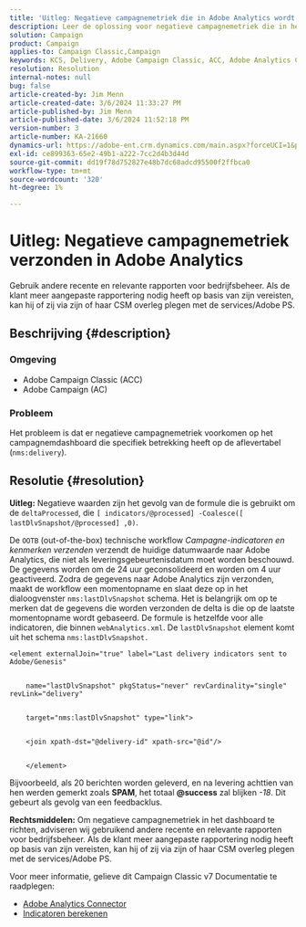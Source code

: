```yaml
---
title: 'Uitleg: Negatieve campagnemetriek die in Adobe Analytics wordt verzonden'
description: Leer de oplossing voor negatieve campagnemetriek die in het dashboard specifiek met betrekking tot de lijst van de Levering (nms:levering) voorkomen.
solution: Campaign
product: Campaign
applies-to: Campaign Classic,Campaign
keywords: KCS, Delivery, Adobe Campaign Classic, ACC, Adobe Analytics Connector, Adobe Analytics, AA, Troubleshooting, Adobe Campaign, AC, negative Campaign metrics
resolution: Resolution
internal-notes: null
bug: false
article-created-by: Jim Menn
article-created-date: 3/6/2024 11:33:27 PM
article-published-by: Jim Menn
article-published-date: 3/6/2024 11:52:18 PM
version-number: 3
article-number: KA-21660
dynamics-url: https://adobe-ent.crm.dynamics.com/main.aspx?forceUCI=1&pagetype=entityrecord&etn=knowledgearticle&id=4a6671ea-11dc-ee11-904d-6045bd006268
exl-id: ce899363-65e2-49b1-a222-7cc2d4b3d44d
source-git-commit: dd19f78d752827e48b7dc68adcd95500f2ffbca0
workflow-type: tm+mt
source-wordcount: '320'
ht-degree: 1%

---
```


# Uitleg: Negatieve campagnemetriek verzonden in Adobe Analytics


Gebruik andere recente en relevante rapporten voor bedrijfsbeheer. Als de klant meer aangepaste rapportering nodig heeft op basis van zijn vereisten, kan hij of zij via zijn of haar CSM overleg plegen met de services/Adobe PS.

## Beschrijving {#description}


### <b>Omgeving</b>

- Adobe Campaign Classic (ACC)
- Adobe Campaign (AC)




### <b>Probleem</b>

Het probleem is dat er negatieve campagnemetriek voorkomen op het campagnemdashboard die specifiek betrekking heeft op de aflevertabel (`nms:delivery`).


## Resolutie {#resolution}

<b>Uitleg:</b>
Negatieve waarden zijn het gevolg van de formule die is gebruikt om de `deltaProcessed`, die `[ indicators/@processed] -Coalesce([ lastDlvSnapshot/@processed] ,0)`.

De `OOTB` (out-of-the-box) technische workflow *Campagne-indicatoren en kenmerken verzenden* verzendt de huidige datumwaarde naar Adobe Analytics, die niet als leveringsgebeurtenisdatum moet worden beschouwd. De gegevens worden om de 24 uur geconsolideerd en worden om 4 uur geactiveerd. Zodra de gegevens naar Adobe Analytics zijn verzonden, maakt de workflow een momentopname en slaat deze op in het dialoogvenster `nms:lastDlvSnapshot` schema. Het is belangrijk om op te merken dat de gegevens die worden verzonden de delta is die op de laatste momentopname wordt gebaseerd. De formule is hetzelfde voor alle indicatoren, die binnen `webAnalytics.xml`. De `lastDlvSnapshot` element komt uit het schema `nms:lastDlvSnapshot.`




```
<element externalJoin="true" label="Last delivery indicators sent to Adobe/Genesis"


    name="lastDlvSnapshot" pkgStatus="never" revCardinality="single" revLink="delivery"


    target="nms:lastDlvSnapshot" type="link">


    <join xpath-dst="@delivery-id" xpath-src="@id"/>


    </element>
```


Bijvoorbeeld, als 20 berichten worden geleverd, en na levering achttien van hen werden gemerkt zoals <b>SPAM</b>, het totaal <b>@success</b> zal blijken *-18*. Dit gebeurt als gevolg van een feedbacklus.

<b>Rechtsmiddelen:</b>
Om negatieve campagnemetriek in het dashboard te richten, adviseren wij gebruikend andere recente en relevante rapporten voor bedrijfsbeheer. Als de klant meer aangepaste rapportering nodig heeft op basis van zijn vereisten, kan hij of zij via zijn of haar CSM overleg plegen met de services/Adobe PS.

Voor meer informatie, gelieve dit Campaign Classic v7 Documentatie te raadplegen:



- [Adobe Analytics Connector](https://experienceleague.adobe.com/docs/campaign-classic/using/getting-started/connectors/analytics-connector/adobe-analytics-connector.html)
- [Indicatoren berekenen](https://experienceleague.adobe.com/docs/campaign-classic/using/reporting/reports-on-deliveries/indicator-calculation.html)
